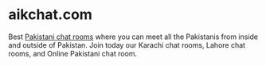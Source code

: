 # aikchat.com
Best [Pakistani chat rooms](https://aikchat.com) where you can meet all the Pakistanis from inside and outside of Pakistan. Join today our Karachi chat rooms, Lahore chat rooms, and Online Pakistani chat room.
